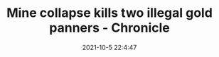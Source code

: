 ---
"title": "Mine collapse kills two illegal gold panners - Chronicle"
"date": "2021-10-5 22:4:47"
"feed_name": "GOOGLENEWSMINING"
"feed_website": "https://news.google.com/search?q=mining%2Bincident&hl=en-US&gl=US&ceid=US:en"
"feed_rss": "https://news.google.com/rss/search?q=mining%2Bincident&hl=en-US&gl=US&ceid=US:en"
"link": "https://www.chronicle.co.zw/mine-collapse-kills-two-illegal-gold-panners/"
"source": "{'href': 'https://www.chronicle.co.zw', 'title': 'Chronicle'}"
"file": "_posts/2021-1-1-b728f2c1718322417e139eaa0d2822817b265aa8.md"
"accident": "1"
"drilling": "0"
"dead": "2"
"injured": "0"
"arrested": "0"
"place": "unknown place"
"where": "mining site"
"causes": "collapse"
"place_uri": "unknown place"
---